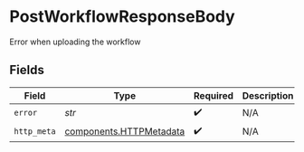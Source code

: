 # PostWorkflowResponseBody

Error when uploading the workflow


## Fields

| Field                                                              | Type                                                               | Required                                                           | Description                                                        |
| ------------------------------------------------------------------ | ------------------------------------------------------------------ | ------------------------------------------------------------------ | ------------------------------------------------------------------ |
| `error`                                                            | *str*                                                              | :heavy_check_mark:                                                 | N/A                                                                |
| `http_meta`                                                        | [components.HTTPMetadata](../../models/components/httpmetadata.md) | :heavy_check_mark:                                                 | N/A                                                                |